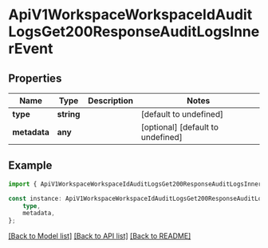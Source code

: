 # ApiV1WorkspaceWorkspaceIdAuditLogsGet200ResponseAuditLogsInnerEvent


## Properties

Name | Type | Description | Notes
------------ | ------------- | ------------- | -------------
**type** | **string** |  | [default to undefined]
**metadata** | **any** |  | [optional] [default to undefined]

## Example

```typescript
import { ApiV1WorkspaceWorkspaceIdAuditLogsGet200ResponseAuditLogsInnerEvent } from './api';

const instance: ApiV1WorkspaceWorkspaceIdAuditLogsGet200ResponseAuditLogsInnerEvent = {
    type,
    metadata,
};
```

[[Back to Model list]](../README.md#documentation-for-models) [[Back to API list]](../README.md#documentation-for-api-endpoints) [[Back to README]](../README.md)
